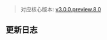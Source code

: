 > 对应核心版本: [v3.0.0.preview.8.0](https://github.com/ForteScarlet/simpler-robot/releases/tag/v3.0.0.preview.8.0)


## 更新日志
